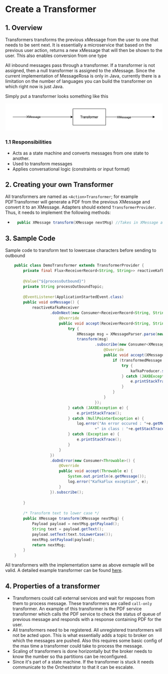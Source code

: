 # Create a Transformer

## 1. Overview

Transformers transforms the previous xMessage from the user to one that needs to be sent next. It is essentially a microservice that based on the previous user action, returns a new xMessage that will then be shown to the user. This also enables conversion from one type

All inbound messages pass through a transformer. If a transformer is not assigned, then a null transformer is assigned to the xMessage. Since the current implementation of MessageRosa is only in Java, currently there is a limitation on the number of languages you can build the transformer on which right now is just Java.

Simply put a transformer looks something like this&#x20;

![](../../../.gitbook/assets/transformer.jpg)

### 1.1 Responsibilities

* Acts as a state machine and converts messages from one state to another.
* Used to transform messages
* Applies conversational logic (constraints or input format)

## 2. Creating your own Transformer

All transformers are named as `<Action>Transformer`; for example PDFTransformer will generate a PDF from the previous XMessage and convert it to an XMessage. Adapters should extend `TransformerProvider`. Thus, it needs to implement the following methods:

* ```java
    public XMessage transform(XMessage nextMsg) //Takes in XMessage and return the next message.
  ```

## 3. Sample Code

Sample code to transform text to lowercase characters before sending to outbound

```java
    public class DemoTransformer extends TransformerProvider {
        private final Flux<ReceiverRecord<String, String>> reactiveKafkaReceiver;
        
        @Value("${processOutbound}")
        private String processOutboundTopic;

        @EventListener(ApplicationStartedEvent.class)
        public void onMessage() {
            reactiveKafkaReceiver
                    .doOnNext(new Consumer<ReceiverRecord<String, String>>() {
                        @Override
                        public void accept(ReceiverRecord<String, String> stringMessage) {
                            try {
                                XMessage msg = XMessageParser.parse(new ByteArrayInputStream(stringMessage.value().getBytes()));
                                transform(msg)
                                        .subscribe(new Consumer<XMessage>() {
                                            @Override
                                            public void accept(XMessage transformedMessage) {
                                                if (transformedMessage != null) {
                                                    try {
                                                        kafkaProducer.send(processOutboundTopic, transformedMessage.toXML());
                                                    } catch (JAXBException e) {
                                                        e.printStackTrace();
                                                    }
                                                }
                                            }
                                        });
                            } catch (JAXBException e) {
                                e.printStackTrace();
                            } catch (NullPointerException e) {
                                log.error("An error occured : "+e.getMessage() + " at line no : "+ e.getStackTrace()[0].getLineNumber()
                                        +" in class : "+e.getStackTrace()[0].getClassName());
                            } catch (Exception e) {
                                e.printStackTrace();
                            }
                        }
                    })
                    .doOnError(new Consumer<Throwable>() {
                        @Override
                        public void accept(Throwable e) {
                            System.out.println(e.getMessage());
                            log.error("KafkaFlux exception", e);
                        }
                    }).subscribe();

        }

        /* Transform text to lower case */
        public XMessage transform(XMessage nextMsg) {
            Payload payload = nextMsg.getPayload();
            String text = payload.getText();
            payload.setText(text.toLowerCase());
            nextMsg.setPayload(payload);
            return nextMsg;
        }
    }
```

All transformers with the implementation same as above exmaple will be valid. A detailed example transformer can be found [here](https://github.com/samagra-comms/transformer/blob/release-4.9.0/src/main/java/com/uci/transformer/odk/ODKConsumerReactive.java).

## 4. Properties of a transformer

* Transformers could call external services and wait for resposes from them to process message. These transformers are called `call-only` transformer. An example of this transformer is the PDF service transformer which calls the PDF service to check the status of queue of previous message and responds with a response containing PDF for the user.
* All transformers need to be registered. All unregistered transformers will not be acted upon. This is what essentially adds a topic to broker on which the messages are pushed. Also this requires some basic config of the max time a transformer could take to process the message.
* Scaling of transformers is done horizontally but the broker needs to know the number so tha partitions can be reconfigured.
* Since it's part of a state machine. If the transformer is stuck it needs communicate to the Orchestrator to that it can be escalate.
